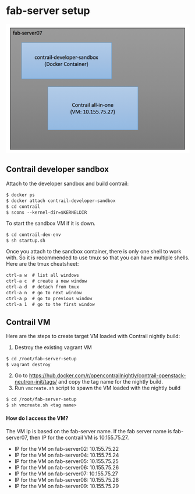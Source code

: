 fab-server setup
================
![fab-server](images/fab-server.png)

## Contrail developer sandbox
Attach to the developer sandbox and build contrail:
```
$ docker ps 
$ docker attach contrail-developer-sandbox
$ cd contrail
$ scons --kernel-dir=$KERNELDIR
```
To start the sandbox VM if it is down. 
```
$ cd contrail-dev-env
$ sh startup.sh
```
Once you attach to the sandbox container, there is only one shell to work with. So it is recommended to use tmux so that you can have multiple shells. Here are the tmux cheatsheet:
```
ctrl-a w  # list all windows
ctrl-a c  # create a new window
ctrl-a d  # detach from tmux
ctrl-a n  # go to next window
ctrl-a p  # go to previous window
ctrl-a 1  # go to the first window
```

## Contrail VM
Here are the steps to create target VM loaded with Contrail nightly build:
1. Destroy the existing vagrant VM
```
$ cd /root/fab-server-setup
$ vagrant destroy
```
2. Go to https://hub.docker.com/r/opencontrailnightly/contrail-openstack-neutron-init/tags/ and copy the tag name for the nightly build.
3. Run `vmcreate.sh` script to spawn the VM loaded with the nightly build
```
$ cd /root/fab-server-setup
$ sh vmcreate.sh <tag name>
```

#### How do I access the VM?
The VM ip is based on the fab-server name. If the fab server name is fab-server07, then IP for the contrail VM is 10.155.75.27. 
- IP for the VM on fab-server02:  10.155.75.22
- IP for the VM on fab-server04:  10.155.75.24
- IP for the VM on fab-server05:  10.155.75.25
- IP for the VM on fab-server06:  10.155.75.26
- IP for the VM on fab-server07:  10.155.75.27
- IP for the VM on fab-server08:  10.155.75.28
- IP for the VM on fab-server09:  10.155.75.29


